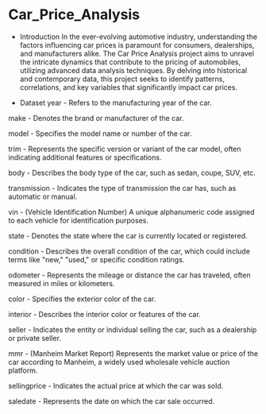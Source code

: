 # Car_Price_Analysis

- Introduction
In the ever-evolving automotive industry, understanding the factors influencing car prices is paramount for consumers, dealerships, and manufacturers alike.
The Car Price Analysis project aims to unravel the intricate dynamics that contribute to the pricing of automobiles, utilizing advanced data analysis techniques. 
By delving into historical and contemporary data, this project seeks to identify patterns, correlations, and key variables that significantly impact car prices.

- Dataset
year - Refers to the manufacturing year of the car.

make - Denotes the brand or manufacturer of the car.

model - Specifies the model name or number of the car.

trim - Represents the specific version or variant of the car model, often indicating additional features or specifications.

body - Describes the body type of the car, such as sedan, coupe, SUV, etc.

transmission - Indicates the type of transmission the car has, such as automatic or manual.

vin - (Vehicle Identification Number) A unique alphanumeric code assigned to each vehicle for identification purposes.

state - Denotes the state where the car is currently located or registered.

condition - Describes the overall condition of the car, which could include terms like "new," "used," or specific condition ratings.

odometer - Represents the mileage or distance the car has traveled, often measured in miles or kilometers.

color - Specifies the exterior color of the car.

interior - Describes the interior color or features of the car.

seller - Indicates the entity or individual selling the car, such as a dealership or private seller.

mmr - (Manheim Market Report) Represents the market value or price of the car according to Manheim, a widely used wholesale vehicle auction platform.

sellingprice - Indicates the actual price at which the car was sold.

saledate - Represents the date on which the car sale occurred.
